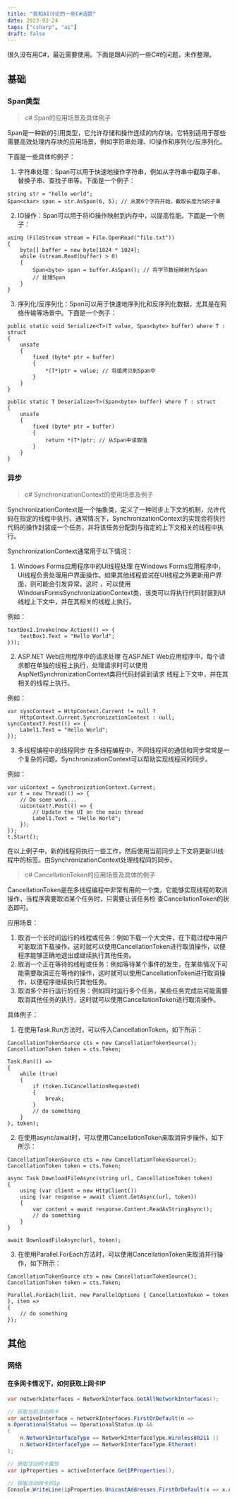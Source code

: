 ```yaml
---
title: "我和AI讨论的一些C#话题"
date: 2023-03-24
tags: ["csharp", "ai"]
draft: false
---
```

 很久没有用C#，最近需要使用。下面是跟AI问的一些C#的问题，未作整理。
## 基础
### Span类型
> c# Span的应用场景及具体例子

Span是一种新的引用类型，它允许存储和操作连续的内存块。它特别适用于那些需要高效处理内存块的应用场景，例如字符串处理、IO操作和序列化/反序列化。

下面是一些具体的例子：

1. 字符串处理：Span可以用于快速地操作字符串，例如从字符串中截取子串、替换子串、查找子串等。下面是一个例子：

```
string str = "hello world";
Span<char> span = str.AsSpan(6, 5); // 从第6个字符开始，截取长度为5的子串
```

2. IO操作：Span可以用于将IO操作映射到内存中，以提高性能。下面是一个例子：

```
using (FileStream stream = File.OpenRead("file.txt"))
{
    byte[] buffer = new byte[1024 * 1024];
    while (stream.Read(buffer) > 0)
    {
        Span<byte> span = buffer.AsSpan(); // 将字节数组映射为Span
        // 处理Span
    }
}
```

3. 序列化/反序列化：Span可以用于快速地序列化和反序列化数据，尤其是在网络传输等场景中。下面是一个例子：

```
public static void Serialize<T>(T value, Span<byte> buffer) where T : struct
{
    unsafe
    {
        fixed (byte* ptr = buffer)
        {
            *(T*)ptr = value; // 将值拷贝到Span中
        }
    }
}

public static T Deserialize<T>(Span<byte> buffer) where T : struct
{
    unsafe
    {
        fixed (byte* ptr = buffer)
        {
            return *(T*)ptr; // 从Span中读取值
        }
    }
}
```
### 异步
> c#  SynchronizationContext的使用场景及例子

SynchronizationContext是一个抽象类，定义了一种同步上下文的机制，允许代码在指定的线程中执行。通常情况下，SynchronizationContext的实现会将执行代码的操作封装成一个任务，并将该任务分配到与指定的上下文相关的线程中执行。

SynchronizationContext通常用于以下情况：

1. Windows Forms应用程序中的UI线程处理
在Windows Forms应用程序中，UI线程负责处理用户界面操作。如果其他线程尝试在UI线程之外更新用户界面，则可能会引发异常。这时
，可以使用WindowsFormsSynchronizationContext类，该类可以将执行代码封装到UI线程上下文中，并在其相关的线程上执行。

例如：

```
textBox1.Invoke(new Action(() => {
    textBox1.Text = "Hello World";
}));
```

2. ASP.NET Web应用程序中的请求处理
在ASP.NET Web应用程序中，每个请求都在单独的线程上执行，处理请求时可以使用AspNetSynchronizationContext类将代码封装到请求
线程上下文中，并在其相关的线程上执行。

例如：

```
var syncContext = HttpContext.Current != null ?
    HttpContext.Current.SyncronizationContext : null;
syncContext?.Post(() => {
    Label1.Text = "Hello World";
});
```

3. 多线程编程中的线程同步
在多线程编程中，不同线程间的通信和同步常常是一个复杂的问题。SynchronizationContext可以帮助实现线程间的同步。

例如：

```
var uiContext = SynchronizationContext.Current;
var t = new Thread(() => {
    // Do some work...
    uiContext?.Post(() => {
        // Update the UI on the main thread
        Label1.Text = "Hello World";
    });
});
t.Start();
```

在以上例子中，新的线程将执行一些工作，然后使用当前同步上下文将更新UI线程中的标签。由SynchronizationContext处理线程间的同步。

> c# CancellationToken的应用场景及具体的例子

CancellationToken是在多线程编程中非常有用的一个类，它能够实现线程的取消操作，当程序需要取消某个任务时，只需要让该任务检
查CancellationToken的状态即可。

应用场景：
1. 取消一个长时间运行的线程或任务：例如下载一个大文件，在下载过程中用户可能取消下载操作，这时就可以使用CancellationToken进行取消操作，以便程序能够正确地退出或继续执行其他任务。
2. 取消一个正在等待的线程或任务：例如等待某个事件的发生，在某些情况下可能需要取消正在等待的操作，这时就可以使用CancellationToken进行取消操作，以便程序继续执行其他任务。
3. 取消多个并行运行的任务：例如同时运行多个任务，某些任务完成后可能需要取消其他任务的执行，这时就可以使用CancellationToken进行取消操作。

具体例子：
1. 在使用Task.Run方法时，可以传入CancellationToken，如下所示：

```
CancellationTokenSource cts = new CancellationTokenSource();
CancellationToken token = cts.Token;

Task.Run(() =>
{
    while (true)
    {
        if (token.IsCancellationRequested)
        {
            break;
        }
        // do something
    }
}, token);
```

2. 在使用async/await时，可以使用CancellationToken来取消异步操作，如下所示：

```
CancellationTokenSource cts = new CancellationTokenSource();
CancellationToken token = cts.Token;

async Task DownloadFileAsync(string url, CancellationToken token)
{
    using (var client = new HttpClient())
    using (var response = await client.GetAsync(url, token))
    {
        var content = await response.Content.ReadAsStringAsync();
        // do something
    }
}

await DownloadFileAsync(url, token);
```

3. 在使用Parallel.ForEach方法时，可以使用CancellationToken来取消并行操作，如下所示：

```
CancellationTokenSource cts = new CancellationTokenSource();
CancellationToken token = cts.Token;

Parallel.ForEach(list, new ParallelOptions { CancellationToken = token }, item =>
{
    // do something
});
```

## 其他

### 网络

#### 在多网卡情况下，如何获取上网卡IP
```csharp
var networkInterfaces = NetworkInterface.GetAllNetworkInterfaces();

// 获取当前活动网卡
var activeInterface = networkInterfaces.FirstOrDefault(n =>
n.OperationalStatus == OperationalStatus.Up &&
(
    n.NetworkInterfaceType == NetworkInterfaceType.Wireless80211 ||
    n.NetworkInterfaceType == NetworkInterfaceType.Ethernet)
);

// 获取活动网卡属性
var ipProperties = activeInterface.GetIPProperties();

// 获取活动网卡的Ip
Console.WriteLine(ipProperties.UnicastAddresses.FirstOrDefault(x => x.Address.AddressFamily == AddressFamily.InterNetwork)?.Address);
```



